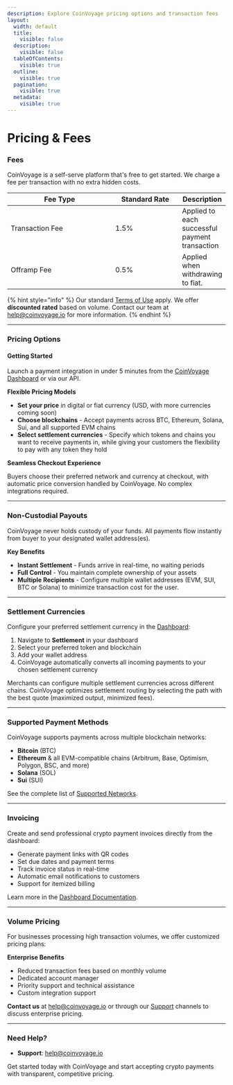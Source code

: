 ```yaml
---
description: Explore CoinVoyage pricing options and transaction fees
layout:
  width: default
  title:
    visible: false
  description:
    visible: false
  tableOfContents:
    visible: true
  outline:
    visible: true
  pagination:
    visible: true
  metadata:
    visible: true
---
```


# Pricing & Fees

### Fees

CoinVoyage is a self-serve platform that's free to get started. We charge a fee per transaction with no extra hidden costs.

<table><thead><tr><th width="250">Fee Type</th><th width="150">Standard Rate</th><th>Description</th></tr></thead><tbody><tr><td>Transaction Fee</td><td>1.5%</td><td>Applied to each successful payment transaction</td></tr><tr><td>Offramp Fee</td><td>0.5%</td><td>Applied when withdrawing to fiat.</td></tr></tbody></table>

{% hint style="info" %}
Our standard [Terms of Use](https://coinvoyage.io/terms) apply. We offer **discounted rated** based on volume. Contact our team at [help@coinvoyage.io](mailto:help@coinvoyage.io) for more information.
{% endhint %}

---

### Pricing Options

#### Getting Started

Launch a payment integration in under 5 minutes from the [CoinVoyage Dashboard](https://dashboard.coinvoyage.io/) or via our API.

**Flexible Pricing Models**

- **Set your price** in digital or fiat currency (USD, with more currencies coming soon)
- **Choose blockchains** - Accept payments across BTC, Ethereum, Solana, Sui, and all supported EVM chains
- **Select settlement currencies** - Specify which tokens and chains you want to receive payments in, while giving your customers the flexibility to pay with any token they hold

**Seamless Checkout Experience**

Buyers choose their preferred network and currency at checkout, with automatic price conversion handled by CoinVoyage. No complex integrations required.

---

### Non-Custodial Payouts

CoinVoyage never holds custody of your funds. All payments flow instantly from buyer to your designated wallet address(es).

**Key Benefits**

- **Instant Settlement** - Funds arrive in real-time, no waiting periods
- **Full Control** - You maintain complete ownership of your assets
- **Multiple Recipients** - Configure multiple wallet addresses (EVM, SUI, BTC or Solana) to minimize transaction cost for the user.

---

### Settlement Currencies

Configure your preferred settlement currency in the [Dashboard](https://dashboard.coinvoyage.io/settlement):

1. Navigate to **Settlement** in your dashboard
2. Select your preferred token and blockchain
3. Add your wallet address
4. CoinVoyage automatically converts all incoming payments to your chosen settlement currency

Merchants can configure multiple settlement currencies across different chains. CoinVoyage optimizes settlement routing by selecting the path with the best quote (maximized output, minimized fees).

---

### Supported Payment Methods

CoinVoyage supports payments across multiple blockchain networks:

- **Bitcoin** (BTC)
- **Ethereum** & all EVM-compatible chains (Arbitrum, Base, Optimism, Polygon, BSC, and more)
- **Solana** (SOL)
- **Sui** (SUI)

See the complete list of [Supported Networks](supported-networks.md).

---

### Invoicing

Create and send professional crypto payment invoices directly from the dashboard:

- Generate payment links with QR codes
- Set due dates and payment terms
- Track invoice status in real-time
- Automatic email notifications to customers
- Support for itemized billing

Learn more in the [Dashboard Documentation](../dashboard/index.md#invoices).

---

### Volume Pricing

For businesses processing high transaction volumes, we offer customized pricing plans:

**Enterprise Benefits**

- Reduced transaction fees based on monthly volume
- Dedicated account manager
- Priority support and technical assistance
- Custom integration support

**Contact us** at [help@coinvoyage.io](mailto:help@coinvoyage.io) or through our [Support](../resources/support.md) channels to discuss enterprise pricing.

---


### Need Help?

- **Support**: [help@coinvoyage.io](mailto:help@coinvoyage.io)

Get started today with CoinVoyage and start accepting crypto payments with transparent, competitive pricing.
